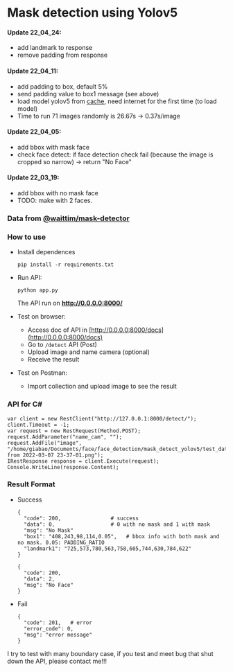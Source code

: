 # Mask detection using Yolov5

#### Update 22_04_24:
- add landmark to response
- remove padding from response

#### Update 22_04_11:
- add padding to box, default 5%
- send padding value to box1 message (see above)
- load model yolov5 from [cache](https://github.com/LeNguyenGiaBao/face_detection/blob/master/mask_detect_yolov5/app.py#L13), need internet for the first time (to load model)
- Time to run 71 images randomly is 26.67s -> 0.37s/image


#### Update 22_04_05:
- add bbox with mask face
- check face detect: if face detection check fail (because the image is cropped so narrow) -> return "No Face"


#### Update 22_03_19:
- add bbox with no mask face
- TODO: make with 2 faces.



### Data from [@waittim/mask-detector](https://github.com/waittim/mask-detector/tree/master/modeling/data)

### How to use
- Install dependences
  ```
  pip install -r requirements.txt
  ```
  
- Run API:
  ```
  python app.py
  ```
  The API run on **http://0.0.0.0:8000/**
  
- Test on browser: 
  - Access doc of API in [http://0.0.0.0:8000/docs](http://0.0.0.0:8000/docs)
  - Go to `/detect` API (Post)
  - Upload image and name camera (optional)
  - Receive the result
- Test on Postman:
  - Import collection and upload image to see the result

### API for C# 
```
var client = new RestClient("http://127.0.0.1:8000/detect/");
client.Timeout = -1;
var request = new RestRequest(Method.POST);
request.AddParameter("name_cam", "");
request.AddFile("image", "/home/giabao/Documents/face/face_detection/mask_detect_yolov5/test_data/img/Screenshot from 2022-03-07 23-37-01.png");
IRestResponse response = client.Execute(request);
Console.WriteLine(response.Content);
```

### Result Format
- Success 
  ```
  {
    "code": 200,                # success
    "data": 0,                  # 0 with no mask and 1 with mask
    "msg": "No Mask"
    "box1": "408,243,98,114,0.05",   # bbox info with both mask and no mask. 0.05: PADDING_RATIO
    "landmark1": "725,573,780,563,758,605,744,630,784,622"
  }
  ```
  
  ```
  {
    "code": 200,
    "data": 2,
    "msg": "No Face"
  }
  ```
  
- Fail
  ```
  {
    "code": 201,   # error
    "error_code": 0,
    "msg": "error message"
  }
  ```
  
I try to test with many boundary case, if you test and meet bug that shut down the API, please contact me!!!

